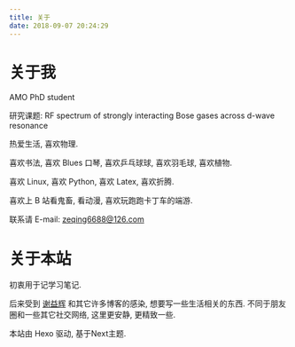 ```yaml
---
title: 关于
date: 2018-09-07 20:24:29
---
```

# 关于我

AMO PhD student

研究课题: RF spectrum of strongly interacting Bose gases across d-wave resonance

热爱生活, 喜欢物理.

喜欢书法, 喜欢 Blues 口琴, 喜欢乒乓球球, 喜欢羽毛球, 喜欢植物. 

喜欢 Linux, 喜欢 Python, 喜欢 Latex, 喜欢折腾.

喜欢上 B 站看鬼畜, 看动漫, 喜欢玩跑跑卡丁车的端游.

联系请 E-mail: zeqing6688@126.com

# 关于本站

初衷用于记学习笔记. 

后来受到 [谢益辉](https://yihui.name/cn/) 和其它许多博客的感染, 想要写一些生活相关的东西. 不同于朋友圈和一些其它社交网络, 这里更安静, 更精致一些.

本站由 Hexo 驱动, 基于Next主题.